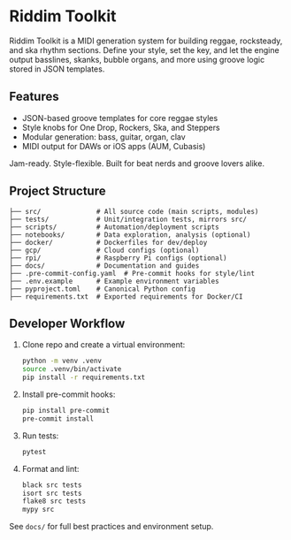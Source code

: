 # Riddim Toolkit

Riddim Toolkit is a MIDI generation system for building reggae, rocksteady, and ska rhythm sections. Define your style, set the key, and let the engine output basslines, skanks, bubble organs, and more using groove logic stored in JSON templates.

## Features
- JSON-based groove templates for core reggae styles
- Style knobs for One Drop, Rockers, Ska, and Steppers
- Modular generation: bass, guitar, organ, clav
- MIDI output for DAWs or iOS apps (AUM, Cubasis)

Jam-ready. Style-flexible. Built for beat nerds and groove lovers alike.

## Project Structure

```text
├── src/              # All source code (main scripts, modules)
├── tests/            # Unit/integration tests, mirrors src/
├── scripts/          # Automation/deployment scripts
├── notebooks/        # Data exploration, analysis (optional)
├── docker/           # Dockerfiles for dev/deploy
├── gcp/              # Cloud configs (optional)
├── rpi/              # Raspberry Pi configs (optional)
├── docs/             # Documentation and guides
├── .pre-commit-config.yaml  # Pre-commit hooks for style/lint
├── .env.example      # Example environment variables
├── pyproject.toml    # Canonical Python config
├── requirements.txt  # Exported requirements for Docker/CI
```

## Developer Workflow

1. Clone repo and create a virtual environment:

   ```bash
   python -m venv .venv
   source .venv/bin/activate
   pip install -r requirements.txt
   ```

2. Install pre-commit hooks:

   ```bash
   pip install pre-commit
   pre-commit install
   ```

3. Run tests:

   ```bash
   pytest
   ```

4. Format and lint:

   ```bash
   black src tests
   isort src tests
   flake8 src tests
   mypy src
   ```

See `docs/` for full best practices and environment setup.